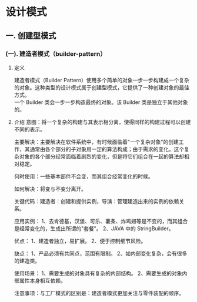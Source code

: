 # 设计模式

## 一. 创建型模式

### (一). 建造者模式（builder-pattern）

1. 定义

    建造者模式（Builder Pattern）使用多个简单的对象一步一步构建成一个复杂的对象。这种类型的设计模式属于创建型模式，它提供了一种创建对象的最佳方式。    
    一个 Builder 类会一步一步构造最终的对象。该 Builder 类是独立于其他对象的。

2. 介绍
   意图：将一个复杂的构建与其表示相分离，使得同样的构建过程可以创建不同的表示。
    
   主要解决：主要解决在软件系统中，有时候面临着"一个复杂对象"的创建工作，其通常由各个部分的子对象用一定的算法构成；由于需求的变化，这个复杂对象的各个部分经常面临着剧烈的变化，但是将它们组合在一起的算法却相对稳定。
    
   何时使用：一些基本部件不会变，而其组合经常变化的时候。
    
   如何解决：将变与不变分离开。
    
   关键代码：建造者：创建和提供实例，导演：管理建造出来的实例的依赖关系。
    
   应用实例： 1、去肯德基，汉堡、可乐、薯条、炸鸡翅等是不变的，而其组合是经常变化的，生成出所谓的"套餐"。 2、JAVA 中的 StringBuilder。
    
   优点： 1、建造者独立，易扩展。 2、便于控制细节风险。
    
   缺点： 1、产品必须有共同点，范围有限制。 2、如内部变化复杂，会有很多的建造类。
    
   使用场景： 1、需要生成的对象具有复杂的内部结构。 2、需要生成的对象内部属性本身相互依赖。
    
   注意事项：与工厂模式的区别是：建造者模式更加关注与零件装配的顺序。